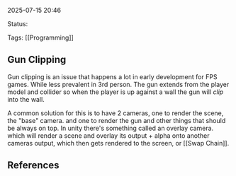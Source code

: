 2025-07-15 20:46

Status:

Tags: [[Programming]]

## Gun Clipping
Gun clipping is an issue that happens a lot in early development for FPS games. While less prevalent in 3rd person. The gun extends from the player model and collider so when the player is up against a wall the gun will *clip* into the wall. 

A common solution for this is to have 2 cameras, one to render the scene, the "base" camera. and one to render the gun and other things that should be always on top. In unity there's something called an overlay camera. which will render a scene and overlay its output + alpha onto another cameras output, which then gets rendered to the screen, or [[Swap Chain]]. 


## References
